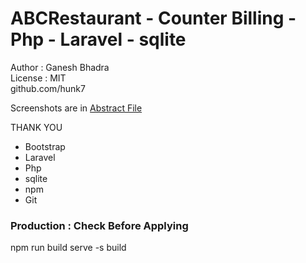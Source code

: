 # ABCRestaurant - Counter Billing - Php - Laravel - sqlite   
 Author : Ganesh Bhadra     
 License : MIT        
 github.com/hunk7     
 
 Screenshots are in [Abstract File](https://github.com/hunk7/ABCRestaurant-Counter-Billing-Php-Laravel-sqlite/blob/master/Abstract.docx)

THANK YOU

- Bootstrap
- Laravel
- Php
- sqlite
- npm
- Git


### Production : Check Before Applying
npm run build
serve -s build
